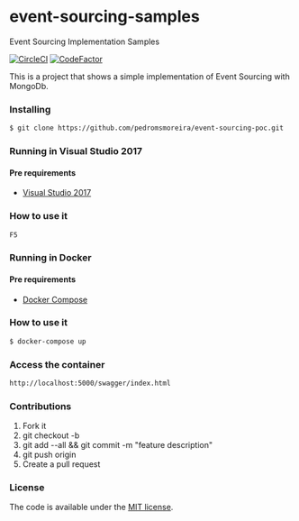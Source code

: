 # event-sourcing-samples
Event Sourcing Implementation Samples

[![CircleCI](https://circleci.com/gh/pedromsmoreira/event-sourcing-poc.svg?style=svg)](https://circleci.com/gh/pedromsmoreira/event-sourcing-poc)
[![CodeFactor](https://www.codefactor.io/repository/github/pedromsmoreira/event-sourcing-poc/badge)](https://www.codefactor.io/repository/github/pedromsmoreira/event-sourcing-poc)

This is a project that shows a simple implementation of Event Sourcing with MongoDb.

### Installing

``` bash
$ git clone https://github.com/pedromsmoreira/event-sourcing-poc.git
```

### Running in Visual Studio 2017

#### Pre requirements

* [Visual Studio 2017][vs2017]

### How to use it

``` bash
F5
```

### Running in Docker

#### Pre requirements

* [Docker Compose][docker_compose]

### How to use it

``` bash
$ docker-compose up
```

### Access the container

``` bash
http://localhost:5000/swagger/index.html
```

### Contributions

1. Fork it
2. git checkout -b <branch-name>
3. git add --all && git commit -m "feature description"
4. git push origin <branch-name>
5. Create a pull request

### License

The code is available under the [MIT license](LICENSE).

[vs2017]: https://www.visualstudio.com/vs/whatsnew/
[docker_compose]: https://docs.docker.com/compose/
[mongo db]: https://www.mongodb.com/
[ELK Stack]: https://www.elastic.co/